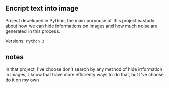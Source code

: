 ## Encript text into image
Project developed in Python, the main porpouse of this project is study about how we can hide informations on images and how much noise are generated in this process. 

Versions: `Python 3`

## notes
In that project, I've choose don't search by any method of hide information in images, I know that have more efficienty ways to do that, but I've choose do it on my own